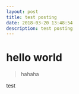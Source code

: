```yaml
---
layout: post
title: test posting 
date: 2018-03-20 13:48:54
description: test posting
---
```


# hello world

> hahaha

test

